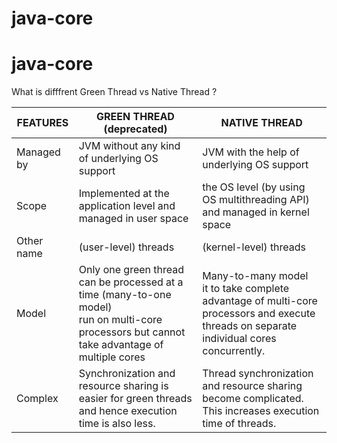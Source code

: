 # java-core

# java-core

What is difffrent Green Thread vs Native Thread ?

| FEATURES   | GREEN THREAD (deprecated)                                                                                                                           | NATIVE THREAD                                                                                                                                  |
| ---------- | --------------------------------------------------------------------------------------------------------------------------------------------------- | ---------------------------------------------------------------------------------------------------------------------------------------------- |
| Managed by | JVM without any kind of underlying OS support                                                                                                       | JVM with the help of underlying OS support                                                                                                     |
| Scope      | Implemented at the application level and managed in user space                                                                                      | the OS level (by using OS multithreading API) and managed in kernel space                                                                      |
| Other name | (user-level) threads                                                                                                                                | (kernel-level) threads                                                                                                                         |
| Model      | Only one green thread can be processed at a time (many-to-one model) <br/> run on multi-core processors but cannot take advantage of multiple cores | Many-to-many model <br/> it to take complete advantage of multi-core processors and execute threads on separate individual cores concurrently. |
| Complex    | Synchronization and resource sharing is easier for green threads and hence execution time is also less.                                             | Thread synchronization and resource sharing become complicated. This increases execution time of threads.                                      |
